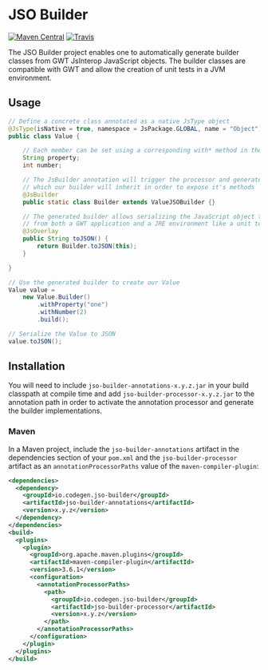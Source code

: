 # JSO Builder

[![Maven Central](https://img.shields.io/maven-central/v/io.codegen.jso-builder/jso-builder-processor.svg)](https://mvnrepository.com/artifact/io.codegen.jso-builder/jso-builder-processor)
[![Travis](https://img.shields.io/travis/codegen-io/jso-builder.svg)](https://travis-ci.org/codegen-io/jso-builder)

The JSO Builder project enables one to automatically generate builder classes from GWT JsInterop
JavaScript objects. The builder classes are compatible with GWT and allow the creation of unit
tests in a JVM environment.

## Usage

```java
// Define a concrete class annotated as a native JsType object
@JsType(isNative = true, namespace = JsPackage.GLOBAL, name = "Object")
public class Value {

    // Each member can be set using a corresponding with* method in the builder
    String property;
    int number;

    // The JsBuilder annotation will trigger the processor and generate ValueJSOBuilder
    // which our builder will inherit in order to expose it's methods
    @JsBuilder
    public static class Builder extends ValueJSOBuilder {}

    // The generated builder allows serializing the JavaScript object to JSON
    // from both a GWT application and a JRE environment like a unit test
    @JsOverlay
    public String toJSON() {
        return Builder.toJSON(this);
    }

}

// Use the generated builder to create our Value
Value value =
    new Value.Builder()
        .withProperty("one")
        .withNumber(2)
        .build();

// Serialize the Value to JSON
value.toJSON();
```

## Installation

You will need to include `jso-builder-annotations-x.y.z.jar` in your build classpath at compile
time and add `jso-builder-processor-x.y.z.jar` to the annotation path in order to activate the
annotation processor and generate the builder implementations.

### Maven

In a Maven project, include the `jso-builder-annotations` artifact in the dependencies section
of your `pom.xml` and the `jso-builder-processor` artifact as an `annotationProcessorPaths`
value of the `maven-compiler-plugin`:

```xml
<dependencies>
  <dependency>
    <groupId>io.codegen.jso-builder</groupId>
    <artifactId>jso-builder-annotations</artifactId>
    <version>x.y.z</version>
  </dependency>
</dependencies>
<build>
  <plugins>
    <plugin>
      <groupId>org.apache.maven.plugins</groupId>
      <artifactId>maven-compiler-plugin</artifactId>
      <version>3.6.1</version>
      <configuration>
        <annotationProcessorPaths>
          <path>
            <groupId>io.codegen.jso-builder</groupId>
            <artifactId>jso-builder-processor</artifactId>
            <version>x.y.z</version>
          </path>
        </annotationProcessorPaths>
      </configuration>
    </plugin>
  </plugins>
</build>
```
